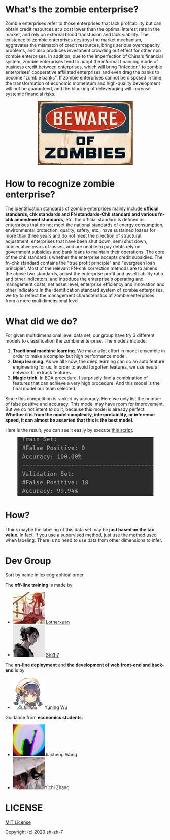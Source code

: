 # What's the zombie enterprise?
Zombie enterprises refer to those enterprises that lack profitability but can obtain credit resources at a cost lower than the optimal interest rate in the market, and rely on external blood transfusion and lack viability. The existence of zombie enterprises destroys the market mechanism, aggravates the mismatch of credit resources, brings serious overcapacity problems, and also produces investment crowding out effect for other non zombie enterprises. In addition, due to the imperfection of China's financial system, zombie enterprises tend to adopt the informal financing mode of business credit between enterprises, which will bring "infection" to zombie enterprises' cooperative affiliated enterprises and even drag the banks to become "zombie banks". If zombie enterprises cannot be disposed in time, the transformation of economic momentum and high-quality development will not be guaranteed, and the blocking of deleveraging will increase systemic financial risks.
<div align=center>
<img src="./assets/zombie_enterprise.jpg" width=300px height=200px></div>

# How to recognize zombie enterprise?
The identification standards of zombie enterprises mainly include **official standards, chk standards and FN standards-Chk standard and various fn-chk amendment standards**, etc. the official standard is defined as enterprises that do not meet the national standards of energy consumption, environmental protection, quality, safety, etc., have sustained losses for more than three years and do not meet the direction of structural adjustment; enterprises that have been shut down, semi shut down, consecutive years of losses, and are unable to pay debts rely on government subsidies and bank loans to maintain their operations. The core of the chk standard is whether the enterprise accepts credit subsidies. The fn-chk standard contains the "true profit principle" and "evergreen loan principle". Most of the relevant FN-chk correction methods are to amend the above two standards, adjust the enterprise profit and asset liability ratio and other indicators, and introduce the enterprise's operating and management costs, net asset level, enterprise efficiency and innovation and other indicators In the identification standard system of zombie enterprises, we try to reflect the management characteristics of zombie enterprises from a more multidimensional level.

# What did we do?
For given multidimensional level data set, our group have try 3 different models to classification the zombie enterprise. The models include:
1. **Traditional machine learning**. We make a lot effort in model ensemble in order to make a complex but high performance model.
2. **Deep learning**. As we all know, the deep learning can do an auto feature engineering for us. In order to avoid forgotten features, we use neural network to extrack features.
3. **Magic trick**. In EDA procedure, I surprisely find a combination of features that can achieve a very high procedure. And this model is the final model our team selected.

Since this competition is ranked by accuracy. Here we only list the number of false positive and accuracy. This model may have room for improvement. But we do not intent to do it, because this model is already perfect. **Whether it is from the model complexity, interpretability, or inference speed, it can almost be asserted that this is the best model.**

Here is the result, you can see it easily by execute [this script](https://github.com/Sh-Zh-7/zombie-enterprise-recognition/blob/master/MagicTrick/magic.py).
<div align="center">
<img src="./assets/result.png"></div>

# How?

I think maybe the labeling of this data set may be **just based on the tax value**. In fact, if you use a supervised method, just use the method used when labeling. There is no need to use data from other dimensions to infer.

# Dev Group

Sort by name in lexicographical order.

The **off-line training** is made by

- <img src="./assets/lyx.jpeg" width="100px" margin="0px"> [Lotherxuan](https://github.com/Lotherxuan)
- <img src="./assets/shzh.jpeg" width=100  margin="0px"> [ShZh7](https://github.com/Sh-Zh-7)

The **on-line deployment** and **the development of web front-end and back-end** is by

- <img src="./assets/wyn.jpg" width="100px">Yuning Wu

Guidance from **economics students**:

- <img src="./assets/wjc.jpg" width="100px" margin="0px">Jiacheng Wang
- <img src="./assets/zyc.jpg" width=100 margin="0px">Yichi Zhang

# LICENSE

[MIT License](https://github.com/Sh-Zh-7/zombie-enterprise-recognition)

Copyright (c) 2020 sh-zh-7

